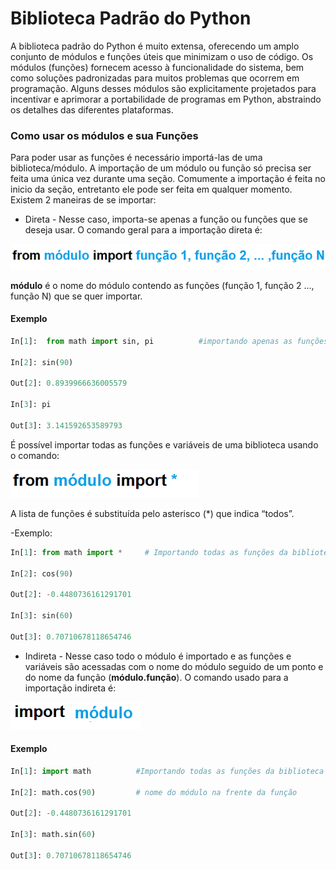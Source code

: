 # Biblioteca Padrão do Python

A biblioteca padrão do Python é muito extensa, oferecendo um amplo conjunto de módulos e funções úteis que minimizam o uso de código. 
Os módulos (funções) fornecem acesso à funcionalidade do sistema, bem como soluções padronizadas para muitos problemas que ocorrem em programação. 
Alguns desses módulos são explicitamente projetados para incentivar e aprimorar a portabilidade de programas em Python, abstraindo os detalhes das diferentes plataformas.

### Como usar os módulos e sua Funções

Para poder usar as funções é necessário importá-las de uma biblioteca/módulo. A importação de um módulo ou função só precisa ser feita uma única vez durante uma
seção. Comumente a importação é feita no inicio da seção, entretanto ele pode ser feita em qualquer momento.
Existem 2 maneiras de se importar:
+ Direta - Nesse caso, importa-se apenas a função ou funções que se deseja usar. O comando geral para a importação direta é:

![funcao](/imagens/import.png)
       
**módulo** é o nome do módulo contendo as funções (função 1, função 2 ..., função N) que se quer importar. 

#### Exemplo
``` python
In[1]:  from math import sin, pi          #importando apenas as funções sin e pi da biblioteca math

In[2]: sin(90)

Out[2]: 0.8939966636005579

In[3]: pi

Out[3]: 3.141592653589793
```

É possível importar todas as funções e variáveis de uma biblioteca usando o comando: 


![funcao](/imagens/import_asterisco.png)

A lista de funções é substituída pelo asterisco (*) que indica “todos”. 
 
-Exemplo:
``` python
In[1]: from math import *     # Importando todas as funções da biblioteca math

In[2]: cos(90)

Out[2]: -0.4480736161291701

In[3]: sin(60)

Out[3]: 0.70710678118654746 
```
+ Indireta - Nesse caso todo o módulo é importado e as funções e variáveis são acessadas com o nome do módulo seguido de um ponto e do nome da função (**módulo.função**). O comando usado para a importação indireta é:

![funcao](/imagens/import_mod.png)
 
#### Exemplo
``` python
In[1]: import math          #Importando todas as funções da biblioteca math

In[2]: math.cos(90)         # nome do módulo na frente da função

Out[2]: -0.4480736161291701

In[3]: math.sin(60)

Out[3]: 0.70710678118654746 
```



